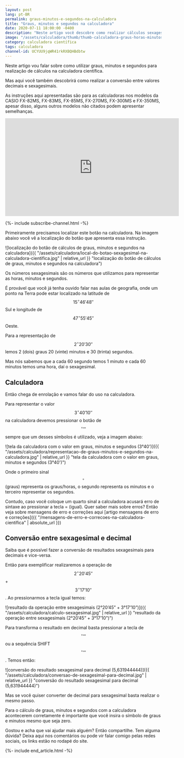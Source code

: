 ```yaml
---
layout: post
lang: pt-BR
permalink: graus-minutos-e-segundos-na-calculadora
title: "Graus, minutos e segundos na calculadora"
date: 2020-07-11 18:00:00 -0400
description: "Neste artigo você descobre como realizar cálculos sexagesimais (graus, minutos e segundos) usando a calculadora científica."
image: "/assets/calculadora/thumb/thumb-calculadora-graus-horas-minutos-e-segundos.png"
category: calculadora científica
tags: calculadora
channel-id: UCYUU9jqWR41rkRXBQHBdbtw
---
```


Neste artigo vou falar sobre como utilizar graus, minutos e segundos para realização de cálculos na calculadora científica.

Mas aqui você também descobrirá como realizar a conversão entre valores decimais e sexagesimais.

As instruções aqui apresentadas são para as calculadoras nos modelos da CASIO FX-82MS, FX-83MS, FX-85MS, FX-270MS, FX-300MS e FX-350MS, apesar disso, alguns outros modelos não citados podem apresentar semelhanças.

<!-- Youtube Video -->
<div class="yt-video">
<iframe width="560" height="315" src="https://www.youtube.com/embed/Kjbmc53ZxqE?si=bZEgIHc5az-7Z52X" title="YouTube video player" frameborder="0" allow="accelerometer; autoplay; clipboard-write; encrypted-media; gyroscope; picture-in-picture; web-share" allowfullscreen></iframe>
</div>

{%- include subscribe-channel.html -%}


Primeiramente precisamos localizar este botão na calculadora. Na imagem abaixo você vê a localização do botão que apresenta essa instrução.

![localização do botão de cálculos de graus, minutos e segundos na calculadora]({{ "/assets/calculadora/local-do-botao-sexagesimal-na-calculadora-cientifica.jpg" | relative_url }} "localização do botão de cálculos de graus, minutos e segundos na calculadora")

Os números sexagesimais são os números que utilizamos para representar as horas, minutos e segundos.

É provável que você já tenha ouvido falar nas aulas de geografia, onde um ponto na Terra pode estar localizado na latitude de $$15^{\circ} 46' 48''$$ Sul e longitude de $$47^{\circ} 55' 45''$$ Oeste.

Para a representação de $$2^{\circ} 20' 30''$$ lemos 2 (dois) graus 20 (vinte) minutos e 30 (trinta) segundos.

Mas nós sabemos que a cada 60 segundo temos 1 minuto e cada 60 minutos temos uma hora, daí o sexagesimal.

## Calculadora

Então chega de enrolação e vamos falar do uso na calculadora.

Para representar o valor $$3^{\circ} 40' 10''$$ na calculadora devemos pressionar o botão de $${}^{\circ} { }' { }''$$ sempre que um desses símbolos é utilizado, veja a imagem abaixo:

![tela da calculadora com o valor em graus, minutos e segundos (3°40')]({{ "/assets/calculadora/representacao-de-graus-minutos-e-segundos-na-calculadora.jpg" | relative_url }} "tela da calculadora com o valor em graus, minutos e segundos (3°40')")

Onde o primeiro sinal $${}^{\circ}$$ (graus) representa os graus/horas, o segundo representa os minutos e o terceiro representar os segundos.

Contudo, caso você coloque um quarto sinal a calculadora acusará erro de sintaxe ao pressionar a tecla = (igual). Quer saber mais sobre erros? Então veja sobre mensagens de erro e correções aqui [artigo mensagens de erro e correções]({{ "/mensagens-de-erro-e-correcoes-na-calculadora-científica" | absolute_url }})

## Conversão entre sexagesimal e decimal

Saiba que é possível fazer a conversão de resultados sexagesimais para decimais e vice-versa.

Então para exemplificar realizaremos a operação de $$2^{\circ} 20' 45''$$ + $$3^{\circ} 17' 10''$$. Ao pressionarmos a tecla igual temos:

![resultado da operação entre sexagesimais (2°20’45” + 3°17’10”)]({{ "/assets/calculadora/calculo-sexagesimal.jpg" | relative_url }} "resultado da operação entre sexagesimais (2°20’45” + 3°17’10”)")

Para transforma o resultado em decimal basta pressionar a tecla de $${}^{\circ} { }' { }''$$ ou a sequência SHIFT $${}^{\circ} { }' { }''$$. Temos então:

![conversão do resultado sexagesimal para decimal (5,631944444)]({{ "/assets/calculadora/conversao-de-sexagesimal-para-decimal.jpg" | relative_url }} "conversão do resultado sexagesimal para decimal (5,631944444)")

Mas se você quiser converter de decimal para sexagesimal basta realizar o mesmo passo.

Para o cálculo de graus, minutos e segundos com a calculadora acontecerem corretamente é importante que você insira o símbolo de graus e minutos mesmo que seja zero.

Gostou e acha que vai ajudar mais alguém? Então compartilhe. Tem alguma dúvida? Deixa aqui nos comentários ou pode vir falar comigo pelas redes sociais, os links estão no rodapé do site.

{%- include end_article.html -%}
